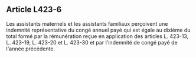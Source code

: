 ## Article L423-6

Les assistants maternels et les assistants familiaux perçoivent une indemnité représentative du congé annuel
payé qui est égale au dixième du total formé par la rémunération reçue en application des articles L. 423-13,
L. 423-19, L. 423-20 et L. 423-30 et par l'indemnité de congé payé de l'année précédente.

